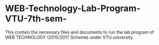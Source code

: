 # WEB-Technology-Lab-Program-VTU-7th-sem-
This contain the necessary files and documents to run the lab program of WEB TECHNOLOGY (2015/2017 Scheme) under VTU university.
